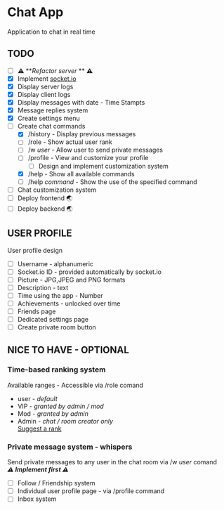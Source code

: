 # Chat App

Application to chat in real time

## TODO

- [ ] ⚠️ **_Refactor server_ ** ⚠️
- [x] Implement <a href="https://socket.io/" target="blank">socket.io</a>
- [x] Display server logs
- [x] Display client logs
- [x] Display messages with date - Time Stampts
- [x] Message replies system
- [x] Create settings menu
- [ ] Create chat commands
  - [x] /history - Display previous messages
  - [ ] /role - Show actual user rank
  - [ ] /w <em>user</em> - Allow user to send private messages
  - [ ] /profile - View and customize your profile
    - [ ] Design and implement customization system
  - [x] /help - Show all available commands
  - [ ] /help <em>command</em> - Show the use of the specified command
- [ ] Chat customization system
- [ ] Deploy frontend 🌏
- [ ] Deploy backend 🌏

## USER PROFILE

User profile design

- [ ] Username - alphanumeric
- [ ] Socket.io ID - provided automatically by socket.io
- [ ] Picture - JPG,JPEG and PNG formats
- [ ] Description - text
- [ ] Time using the app - Number
- [ ] Achievements - unlocked over time
- [ ] Friends page
- [ ] Dedicated settings page
- [ ] Create private room button

## NICE TO HAVE - OPTIONAL

### Time-based ranking system

Available ranges - Accessible via /role comand

- user - <em>default</em>
- VIP - <em>granted by admin / mod</em>
- Mod - <em>granted by admin</em>
- Admin - <em>chat / room creator only</em>
  <br>
  <a href="mailto:gabrielcrackpro2001@gmail.com">Suggest a rank</a>

### Private message system - whispers

Send private messages to any user in the chat room via /w <em>user</em> comand
<br>
**_⚠️ Implement first ⚠️_**

- [ ] Follow / Friendship system
- [ ] Individual user profile page - via /profile command
- [ ] Inbox system

